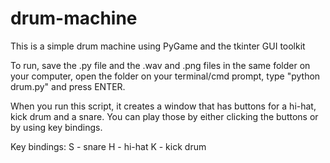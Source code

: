 # drum-machine
This is a simple drum machine using PyGame and the tkinter GUI toolkit

To run, save the .py file and the .wav and .png files in the same folder on your computer, open the folder on your terminal/cmd prompt, type "python drum.py" and press ENTER.

When you run this script, it creates a window that has buttons for a hi-hat, kick drum and a snare.
You can play those by either clicking the buttons or by using key bindings.

Key bindings:
S - snare
H - hi-hat
K - kick drum